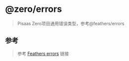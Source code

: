 # @zero/errors

> Pisaas Zero项目通用错误类型，参考@feathers/errors

## 参考

> 参考 [Feathers errors](https://docs.feathersjs.com/api/errors.html) 链接